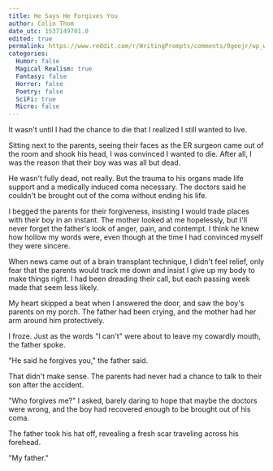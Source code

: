 ```yaml
---
title: He Says He Forgives You
author: Colin Thom
date_utc: 1537149701.0
edited: true
permalink: https://www.reddit.com/r/WritingPrompts/comments/9geejr/wp_while_driving_you_hit_and_kill_a_boy_you_feel/
categories:
  Humor: false
  Magical Realism: true
  Fantasy: false
  Horror: false
  Poetry: false
  SciFi: true
  Micro: false
---
```

It wasn't until I had the chance to die that I realized I still wanted to live.

Sitting next to the parents, seeing their faces as the ER surgeon came out of the room and shook his head, I was convinced I wanted to die. After all, I was the reason that their boy was was all but dead.

He wasn't fully dead, not really. But the trauma to his organs made life support and a medically induced coma necessary. The doctors said he couldn't be brought out of the coma without ending his life.

I begged the parents for their forgiveness, insisting I would trade places with their boy in an instant. The mother looked at me hopelessly, but I'll never forget the father's look of anger, pain, and contempt. I think he knew how hollow my words were, even though at the time I had convinced myself they were sincere.

When news came out of a brain transplant technique, I didn't feel relief, only fear that the parents would track me down and insist I give up my body to make things right. I had been dreading their call, but each passing week made that seem less likely.

My heart skipped a beat when I answered the door, and saw the boy's parents on my porch. The father had been crying, and the mother had her arm around him protectively.

I froze. Just as the words "I can't" were about to leave my cowardly mouth, the father spoke.

"He said he forgives you," the father said.

That didn't make sense. The parents had never had a chance to talk to their son after the accident.

"Who forgives me?" I asked, barely daring to hope that maybe the doctors were wrong, and the boy had recovered enough to be brought out of his coma.

The father took his hat off, revealing a fresh scar traveling across his forehead.

"My father."
